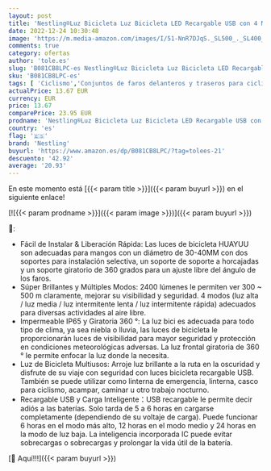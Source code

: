 ```yaml
---
layout: post
title: 'Nestling®Luz Bicicleta Luz Bicicleta LED Recargable USB con 4 Modos 2400 Lúmenes IP65 Impermeable  Linterna Bicicleta con Luz Bicicleta Delantera y Trasera  Luz Bicicleta para Carretera y Montaña'
date: 2022-12-24 10:30:48
image: 'https://m.media-amazon.com/images/I/51-NnR7DJqS._SL500_._SL400_.jpg'
comments: true
category: ofertas
author: 'tole.es'
slug: 'B081CB8LPC-es Nestling®Luz Bicicleta Luz Bicicleta LED Recargable USB...'
sku: 'B081CB8LPC-es'
tags: [ 'Ciclismo','Conjuntos de faros delanteros y traseros para ciclismo','Deportes y aire libre','Luces y reflectores de ciclismo','Ropa y equipo para deportes','bicicleta','nestling','🇪🇸', ]
actualPrice: 13.67 EUR
currency: EUR
price: 13.67
comparePrice: 23.95 EUR
prodname: 'Nestling®Luz Bicicleta Luz Bicicleta LED Recargable USB con 4 Modos 2400 Lúmenes IP65 Impermeable  Linterna Bicicleta con Luz Bicicleta Delantera y Trasera  Luz Bicicleta para Carretera y Montaña'
country: 'es'
flag: '🇪🇸'
brand: 'Nestling'
buyurl: 'https://www.amazon.es/dp/B081CB8LPC/?tag=tolees-21'
descuento: '42.92'
average: '20.93'
---
```


En este momento está [{{< param title >}}]({{< param buyurl >}}) en el siguiente enlace!

[![{{< param prodname >}}]({{< param image >}})]({{< param buyurl >}})

🔎:

- Fácil de Instalar & Liberación Rápida: Las luces de bicicleta HUAYUU son adecuadas para mangos con un diámetro de 30-40MM con dos soportes para instalación selectiva, un soporte de soporte a horcajadas y un soporte giratorio de 360 grados para un ajuste libre del ángulo de los faros.
- Súper Brillantes y Múltiples Modos: 2400 lúmenes le permiten ver 300 ~ 500 m claramente, mejorar su visibilidad y seguridad. 4 modos (luz alta / luz media / luz intermitente lenta / luz intermitente rápida) adecuados para diversas actividades al aire libre.
- Impermeable IP65 y Giratoria 360 °: La luz bici es adecuada para todo tipo de clima, ya sea niebla o lluvia, las luces de bicicleta le proporcionarán luces de visibilidad para mayor seguridad y protección en condiciones meteorológicas adversas. La luz frontal giratoria de 360 ° le permite enfocar la luz donde la necesita.
- Luz de Bicicleta Multiusos: Arroje luz brillante a la ruta en la oscuridad y disfrute de su viaje con seguridad con luces bicicleta recargable USB. También se puede utilizar como linterna de emergencia, linterna, casco para ciclismo, acampar, caminar u otro trabajo nocturno.
- Recargable USB y Carga Inteligente：USB recargable le permite decir adiós a las baterías. Solo tarda de 5 a 6 horas en cargarse completamente (dependiendo de su voltaje de carga). Puede funcionar 6 horas en el modo más alto, 12 horas en el modo medio y 24 horas en la modo de luz baja. La inteligencia incorporada IC puede evitar sobrecargas o sobrecargas y prolongar la vida útil de la batería.

[🛒 Aquí!!!]({{< param buyurl >}})
